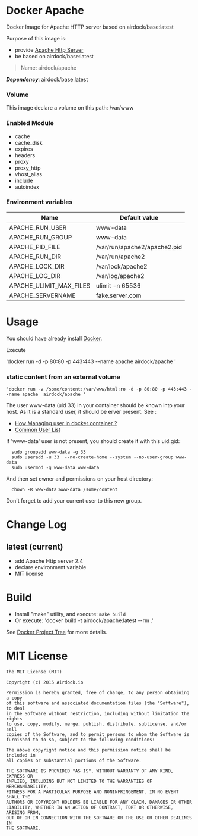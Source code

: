 # Docker Apache

Docker Image for Apache HTTP server based on airdock/base:latest

Purpose of this image is:

- provide [Apache Http Server](http://httpd.apache.org/)
- be based on airdock/base:latest


> Name: airdock/apache

***Dependency***: airdock/base:latest



### Volume

This image declare a volume on this path: /var/www


### Enabled Module

- cache
- cache_disk
- expires
- headers
- proxy
- proxy_http
- vhost_alias
- include  
- autoindex



### Environment variables

| Name                 | Default value                     |
|----------------------|-----------------------------------|
| APACHE_RUN_USER 	      | www-data                       |
| APACHE_RUN_GROUP 	      | www-data                       |
| APACHE_PID_FILE 	      | /var/run/apache2/apache2.pid   |
| APACHE_RUN_DIR 	        | /var/run/apache2               |
| APACHE_LOCK_DIR 	      | /var/lock/apache2              |
| APACHE_LOG_DIR 	        | /var/log/apache2               |
| APACHE_ULIMIT_MAX_FILES | ulimit -n 65536                |
| APACHE_SERVERNAME       | fake.server.com                |




# Usage

You should have already install [Docker](https://www.docker.com/).

Execute

  'docker run -d -p 80:80 -p 443:443 --name apache airdock/apache '


### static content from an external volume


  	'docker run -v /some/content:/var/www/html:ro -d -p 80:80 -p 443:443 --name apache  airdock/apache '


  The user www-data (uid 33) in your container should be known into your host. As it is a standard user, it should be erver present.
  See :
  * [How Managing user in docker container ?](https://github.com/airdock-io/docker-base/wiki/How-Managing-user-in-docker-container)
  * [Common User List](https://github.com/airdock-io/docker-base/wiki/Common-User-List)

  If 'www-data' user is not present, you should create it with this uid:gid:

  ```
    sudo groupadd www-data -g 33
    sudo useradd -u 33  --no-create-home --system --no-user-group www-data
    sudo usermod -g www-data www-data
  ```

  And then set owner and permissions on your host directory:

  ```
  	chown -R www-data:www-data /some/content
  ```

 Don't forget to add your current user to this new group.


# Change Log


## latest (current)

- add Apache Http server 2.4
- declare environment variable
- MIT license

# Build

- Install "make" utility, and execute: `make build`
- Or execute: 'docker build -t airdock/apache:latest --rm .'

See [Docker Project Tree](https://github.com/airdock-io/docker-base/wiki/Docker-Project-Tree) for more details.



# MIT License

```
The MIT License (MIT)

Copyright (c) 2015 Airdock.io

Permission is hereby granted, free of charge, to any person obtaining a copy
of this software and associated documentation files (the "Software"), to deal
in the Software without restriction, including without limitation the rights
to use, copy, modify, merge, publish, distribute, sublicense, and/or sell
copies of the Software, and to permit persons to whom the Software is
furnished to do so, subject to the following conditions:

The above copyright notice and this permission notice shall be included in
all copies or substantial portions of the Software.

THE SOFTWARE IS PROVIDED "AS IS", WITHOUT WARRANTY OF ANY KIND, EXPRESS OR
IMPLIED, INCLUDING BUT NOT LIMITED TO THE WARRANTIES OF MERCHANTABILITY,
FITNESS FOR A PARTICULAR PURPOSE AND NONINFRINGEMENT. IN NO EVENT SHALL THE
AUTHORS OR COPYRIGHT HOLDERS BE LIABLE FOR ANY CLAIM, DAMAGES OR OTHER
LIABILITY, WHETHER IN AN ACTION OF CONTRACT, TORT OR OTHERWISE, ARISING FROM,
OUT OF OR IN CONNECTION WITH THE SOFTWARE OR THE USE OR OTHER DEALINGS IN
THE SOFTWARE.
```
